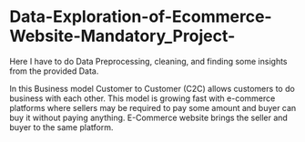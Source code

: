 # Data-Exploration-of-Ecommerce-Website-Mandatory_Project-

 Here I have to do Data Preprocessing, cleaning, and finding some insights from the provided Data.

In this Business model Customer to Customer (C2C) allows customers to do business with each other. This model is growing fast with e-commerce platforms where sellers may be required to pay some amount and buyer can buy it without paying anything. E-Commerce website brings the seller and buyer to the same platform. 
